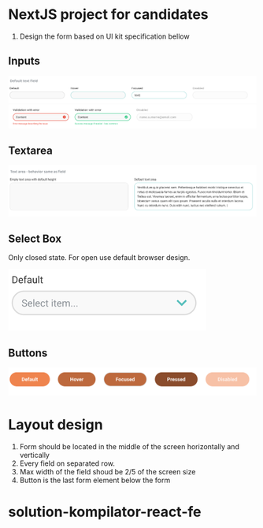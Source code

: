 # NextJS project for candidates
1. Design the form based on UI kit specification bellow

## Inputs
![Default inputs](/public/default_input.png)
![State inputs](/public/input_states.png)

## Textarea
![Default textarea](/public/text_area.png)

## Select Box
Only closed state. For open use default browser design.

![Default textarea](/public/select_box.png)

## Buttons
![Button](/public/buttons.png)

# Layout design
1. Form should be located in the middle of the screen horizontally and vertically
2. Every field on separated row.
3. Max width of the field shoud be 2/5 of the screen size
4. Button is the last form element below the form
# solution-kompilator-react-fe
